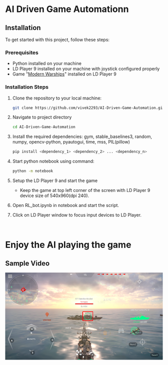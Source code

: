 # AI Driven Game Automationn

## Installation

To get started with this project, follow these steps:

### Prerequisites
- Python installed on your machine
- LD Player 9 installed on your machine with joystick configured properly
- Game "<a href="https://play.google.com/store/apps/details?id=com.Shooter.ModernWarships">Modern Warships</a>" installed on LD Player 9

### Installation Steps

1. Clone the repository to your local machine:
   ```bash
   git clone https://github.com/vivek2293/AI-Driven-Game-Automation.git
   ```

2. Navigate to project directory
    ```bash
    cd AI-Driven-Game-Automation
    ```

3. Install the required dependencies: 
    gym, stable_baselines3, random, numpy, opencv-python, pyautogui, time, mss, PIL(pillow)

    ```bash
    pip install <dependency_1> <dependency_2> ... <dependency_n>
    ```

4. Start python notebook using command:
      ```bash
      python -m notebook
      ```

5. Setup the LD Player 9 and start the game
    - Keep the game at top left corner of the screen with LD Player 9 device size of 540x960(dpi 240).

6. Open RL_bot.ipynb in notebook and start the script.

7. Click on LD Player window to focus input devices to LD Player.

<br>


# Enjoy the AI playing the game
## Sample Video
[![Game_automation_replay](thumbnail.png)](https://www.youtube.com/watch?v=XCC212vF58s)